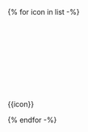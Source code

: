 <div class="grid-list">
  {% for icon in list -%}
    <div class="grid-list__item">
      <div class="icon">
        <svg>
          <use xlink:href="/assets/icons.svg#{{icon}}" />
        </svg>
        <p>{{icon}}</p>
      </div>
    </div>
  {% endfor -%}
</div>
